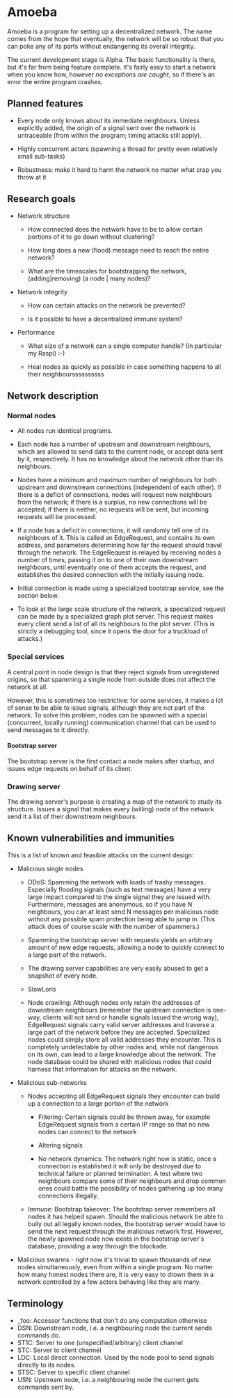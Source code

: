 Amoeba
======

Amoeba is a program for setting up a decentralized network. The name comes from the hope that eventually, the network will be so robust that you can poke any of its parts without endangering its overall integrity.

The current development stage is Alpha. The basic functionality is there, but it's far from being feature complete. It's fairly easy to start a network when you know how, however *no exceptions are caught*, so if there's an error the entire program crashes.



Planned features
----------------

- Every node only knows about its immediate neighbours. Unless explicitly added, the origin of a signal sent over the network is untraceable (from within the program; timing attacks still apply).

- Highly concurrent actors (spawning a thread for pretty even relatively small sub-tasks)

- Robustness: make it hard to harm the network no matter what crap you throw at it



Research goals
--------------

- Network structure

  - How connected does the network have to be to allow certain portions of it to go down without clustering?

  - How long does a new (flood) message need to reach the entire network?

  - What are the timescales for bootstrapping the network, (adding|removing) (a node | many nodes)?

- Network integrity

  - How can certain attacks on the network be prevented?

  - Is it possible to have a decentralized immune system?

- Performance

  - What size of a network can a single computer handle? (In particular my Raspi) :-)

  - Heal nodes as quickly as possible in case something happens to all their neighbourssssssssss





Network description
-------------------

### Normal nodes

- All nodes run identical programs.

- Each node has a number of upstream and downstream neighbours, which are allowed to send data to the current node, or accept data sent by it, respectively. It has no knowledge about the network other than its neighbours.

- Nodes have a minimum and maximum number of neighbours for both upstream and downstream connections (independent of each other). If there is a deficit of connections, nodes will request new neighbours from the network; if there is a surplus, no new connections will be accepted; if there is neither, no requests will be sent, but incoming requests will be processed.

- If a node has a deficit in connections, it will randomly tell one of its neighbours of it. This is called an EdgeRequest, and contains its own address, and parameters determining how far the request should travel through the network. The EdgeRequest is relayed by receiving nodes a number of times, passing it on to one of their own downstream neighbours, until eventually one of them accepts the request, and establishes the desired connection with the initially issuing node.

- Initial connection is made using a specialized bootstrap service, see the section below.

- To look at the large scale structure of the network, a specialized request can be made by a specialized graph plot server. This request makes every client send a list of all its neighbours to the plot server. (This is strictly a debugging tool, since it opens the door for a truckload of attacks.)



### Special services

A central point in node design is that they reject signals from unregistered origins, so that spamming a single node from outside does not affect the network at all.

However, this is sometimes too restrictive: for some services, it makes a lot of sense to be able to issue signals, although they are not part of the network. To solve this problem, nodes can be spawned with a special (concurrent, locally running) communication channel that can be used to send messages to it directly.



#### Bootstrap server

The bootstrap server is the first contact a node makes after startup, and issues edge requests on behalf of its client.



### Drawing server

The drawing server's purpose is creating a map of the network to study its structure. Issues a signal that makes every (willing) node of the network send it a list of their downstream neighbours.



Known vulnerabilities and immunities
------------------------------------

This is a list of known and feasible attacks on the current design:

- Malicious single nodes

  - DDoS: Spamming the network with loads of trashy messages. Especially flooding signals (such as text messages) have a very large impact compared to the single signal they are issued with. Furthermore, messages are anonymous, so if you have N neighbours, you can at least send N messages per malicious node without any possible spam protection being able to jump in. (This attack does of course scale with the number of spammers.)

  - Spamming the bootstrap server with requests yields an arbitrary amount of new edge requests, allowing a node to quickly connect to a large part of the network.

  - The drawing server capabilities are very easily abused to get a snapshot of every node.

  - SlowLoris

  - Node crawling: Although nodes only retain the addresses of downstream neighbours (remember the upstream connection is one-way, clients will not send or handle signals issued the wrong way), EdgeRequest signals carry valid server addresses and traverse a large part of the network before they are accepted. Specialized nodes could simply store all valid addresses they encounter. This is completely undetectable by other nodes and, while not dangerous on its own, can lead to a large knowledge about the network. The node database could be shared with malicious nodes that could harness that information for attacks on the network.

- Malicious sub-networks

  - Nodes accepting all EdgeRequest signals they encounter can build up a connection to a large portion of the network

    - Filtering: Certain signals could be thrown away, for example EdgeRequest signals from a certain IP range so that no new nodes can connect to the network

    - Altering signals

    - No network dynamics: The network right now is static, once a connection is established it will only be destroyed due to technical failure or planned termination. A test where two neighbours compare some of their neighbours and drop common ones could battle the possibility of nodes gathering up too many connections illegally.

  - *Immune:* Bootstrap takeover: The bootstrap server remembers all nodes it has helped spawn. Should the malicious network be able to bully out all legally known nodes, the bootstrap server would have to send the next request through the malicious network first. However, the newly spawned node now exists in the bootstrap server's database, providing a way through the blockade.

- Malicious swarms - right now it's trivial to spawn thousands of new nodes simultaneously, even from within a single program. No matter how many honest nodes there are, it is very easy to drown them in a network controlled by a few actors behaving like they are many.



Terminology
-----------

- _foo: Accessor functions that don't do any computation otherwise
- DSN:  Downstream node, i.e. a neighbouring node the current sends commands do.
- ST1C: Server to one (unspecified/arbitrary) client channel
- STC:  Server to client channel
- LDC:  Local direct connection. Used by the node pool to send signals directly to its nodes.
- STSC: Server to specific client channel
- USN:  Upstream node, i.e. a neighbouring node the current gets commands sent by.